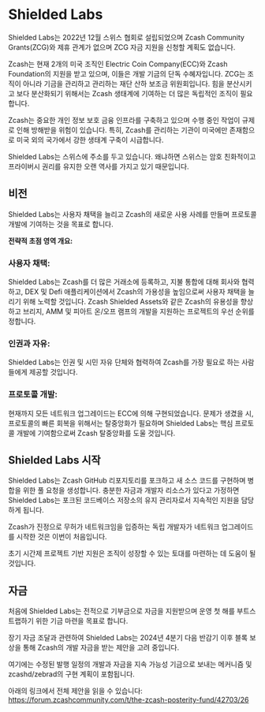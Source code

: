 # Shielded Labs 

Shielded Labs는 2022년 12월 스위스 협회로 설립되었으며 Zcash Community Grants(ZCG)와 제휴 관계가 없으며 ZCG 자금 지원을 신청할 계획도 없습니다.

Zcash는 현재 2개의 미국 조직인 Electric Coin Company(ECC)와 Zcash Foundation의 지원을 받고 있으며, 이들은 개발 기금의 단독 수혜자입니다. ZCG는 조직이 아니라 기금을 관리하고 관리하는 재단 산하 보조금 위원회입니다. 힘을 분산시키고 보다 분산화되기 위해서는 Zcash 생태계에 기여하는 더 많은 독립적인 조직이 필요합니다.

Zcash는 중요한 개인 정보 보호 금융 인프라를 구축하고 있으며 수행 중인 작업이 규제로 인해 방해받을 위험이 있습니다. 특히, Zcash를 관리하는 기관이 미국에만 존재함으로 미국 외의 국가에서 강한 생태계 구축이 시급합니다.

Shielded Labs는 스위스에 주소를 두고 있습니다. 왜냐하면 스위스는 암호 친화적이고 프라이버시 권리를 유지한 오랜 역사를 가지고 있기 때문입니다.

## 비전

Shielded Labs는 사용자 채택을 늘리고 Zcash의 새로운 사용 사례를 만들며 프로토콜 개발에 기여하는 것을 목표로 합니다.

**전략적 초점 영역 개요:** 

### 사용자 채택: 

Shielded Labs는 Zcash를 더 많은 거래소에 등록하고, 지불 통합에 대해 회사와 협력하고, DEX 및 Defi 애플리케이션에서 Zcash의 가용성을 높임으로써 사용자 채택을 늘리기 위해 노력할 것입니다. Zcash Shielded Assets와 같은 Zcash의 유용성을 향상하고 브리지, AMM 및 피아트 온/오프 램프의 개발을 지원하는 프로젝트의 우선 순위를 정합니다.

### 인권과 자유: 

Shielded Labs는 인권 및 시민 자유 단체와 협력하여 Zcash를 가장 필요로 하는 사람들에게 제공할 것입니다.

### 프로토콜 개발: 

현재까지 모든 네트워크 업그레이드는 ECC에 의해 구현되었습니다. 문제가 생겼을 시, 프로토콜의 빠른 회복을 위해서는 탈중앙화가 필요하며 Shielded Labs는 핵심 프로토콜 개발에 기여함으로써 Zcash 탈중앙화를 도울 것입니다.

## Shielded Labs 시작

Shielded Labs는 Zcash GitHub 리포지토리를 포크하고 새 소스 코드를 구현하며 병합을 위한 풀 요청을 생성합니다. 충분한 자금과 개발자 리소스가 있다고 가정하면 Shielded Labs는 포크된 코드베이스 저장소의 유지 관리자로서 지속적인 지원을 담당하게 됩니다.

Zcash가 진정으로 무허가 네트워크임을 입증하는 독립 개발자가 네트워크 업그레이드를 시작한 것은 이번이 처음입니다.

초기 시간제 프로젝트 기반 지원은 조직이 성장할 수 있는 토대를 마련하는 데 도움이 될 것입니다.

## 자금

처음에 Shielded Labs는 전적으로 기부금으로 자금을 지원받으며 운영 첫 해를 부트스트랩하기 위한 기금 마련을 목표로 합니다.

장기 자금 조달과 관련하여 Shielded Labs는 2024년 4분기 다음 반감기 이후 블록 보상을 통해 Zcash의 개발 자금을 받는 제안을 고려 중입니다.

여기에는 수정된 발행 일정의 개발과 자금을 지속 가능성 기금으로 보내는 메커니즘 및 zcashd/zebrad의 구현 계획이 포함됩니다.

아래의 링크에서 전체 제안을 읽을 수 있습니다:
https://forum.zcashcommunity.com/t/the-zcash-posterity-fund/42703/26
